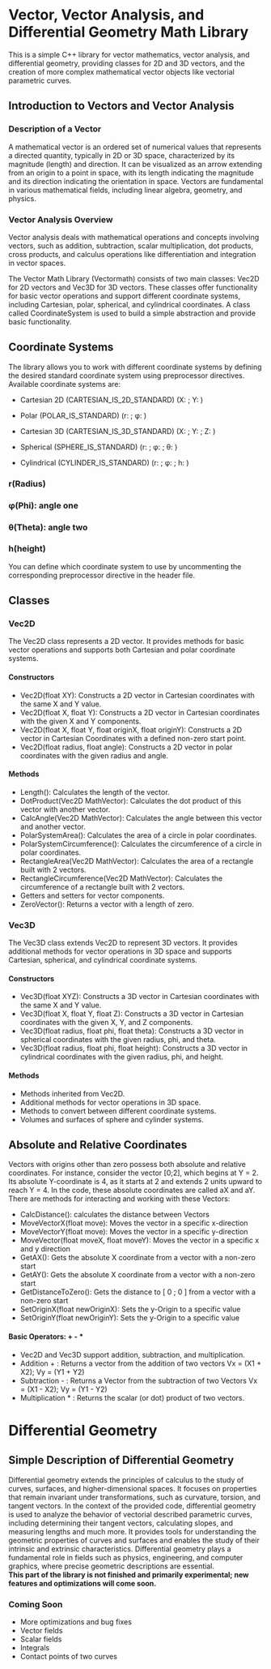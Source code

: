 # Vector, Vector Analysis, and Differential Geometry Math Library

This is a simple C++ library for vector mathematics, vector analysis, and differential geometry, providing classes for 2D and 3D vectors, and the creation of more complex mathematical vector objects like vectorial parametric curves.

## Introduction to Vectors and Vector Analysis

### Description of a Vector
A mathematical vector is an ordered set of numerical values that represents a directed quantity, typically in 2D or 3D space, characterized by its magnitude (length) and direction. It can be visualized as an arrow extending from an origin to a point in space, with its length indicating the magnitude and its direction indicating the orientation in space. Vectors are fundamental in various mathematical fields, including linear algebra, geometry, and physics.

### Vector Analysis Overview

Vector analysis deals with mathematical operations and concepts involving vectors, such as addition, subtraction, scalar multiplication, dot products, cross products, and calculus operations like differentiation and integration in vector spaces.

The Vector Math Library (Vectormath) consists of two main classes: Vec2D for 2D vectors and Vec3D for 3D vectors. These classes offer functionality for basic vector operations and support different coordinate systems, including Cartesian, polar, spherical, and cylindrical coordinates. A class called CoordinateSystem is used to build a simple abstraction and provide basic functionality.

## Coordinate Systems

The library allows you to work with different coordinate systems by defining the desired standard coordinate system using preprocessor directives. Available coordinate systems are:

- Cartesian 2D (CARTESIAN_IS_2D_STANDARD) (X: ; Y: )
- Polar (POLAR_IS_STANDARD) (r: ; φ: )

- Cartesian 3D (CARTESIAN_IS_3D_STANDARD) (X: ; Y: ; Z: )
- Spherical (SPHERE_IS_STANDARD) (r: ; φ: ; θ: )
- Cylindrical (CYLINDER_IS_STANDARD) (r: ; φ: ; h: )  
### r(Radius)  
### φ(Phi): angle one  
### θ(Theta): angle two  
### h(height)  

You can define which coordinate system to use by uncommenting the corresponding preprocessor directive in the header file.

## Classes

### Vec2D

The Vec2D class represents a 2D vector. It provides methods for basic vector operations and supports both Cartesian and polar coordinate systems.

#### Constructors
- Vec2D(float XY): Constructs a 2D vector in Cartesian coordinates with the same X and Y value.
- Vec2D(float X, float Y): Constructs a 2D vector in Cartesian coordinates with the given X and Y components.
- Vec2D(float X, float Y, float originX, float originY): Constructs a 2D vector in Cartesian Coordinates with a defined non-zero start point.
- Vec2D(float radius, float angle): Constructs a 2D vector in polar coordinates with the given radius and angle.

#### Methods

- Length(): Calculates the length of the vector.
- DotProduct(Vec2D MathVector): Calculates the dot product of this vector with another vector.
- CalcAngle(Vec2D MathVector): Calculates the angle between this vector and another vector.
- PolarSystemArea(): Calculates the area of a circle in polar coordinates.
- PolarSystemCircumference(): Calculates the circumference of a circle in polar coordinates.
- RectangleArea(Vec2D MathVector): Calculates the area of a rectangle built with 2 vectors.
- RectangleCircumference(Vec2D MathVector): Calculates the circumference of a rectangle built with 2 vectors.
- Getters and setters for vector components.
- ZeroVector(): Returns a vector with a length of zero.

### Vec3D

The Vec3D class extends Vec2D to represent 3D vectors. It provides additional methods for vector operations in 3D space and supports Cartesian, spherical, and cylindrical coordinate systems.

#### Constructors
- Vec3D(float XYZ): Constructs a 3D vector in Cartesian coordinates with the same X and Y value.
- Vec3D(float X, float Y, float Z): Constructs a 3D vector in Cartesian coordinates with the given X, Y, and Z components.
- Vec3D(float radius, float phi, float theta): Constructs a 3D vector in spherical coordinates with the given radius, phi, and theta.
- Vec3D(float radius, float phi, float height): Constructs a 3D vector in cylindrical coordinates with the given radius, phi, and height.

#### Methods
- Methods inherited from Vec2D.
- Additional methods for vector operations in 3D space.
- Methods to convert between different coordinate systems.
- Volumes and surfaces of sphere and cylinder systems.

## Absolute and Relative Coordinates

Vectors with origins other than zero possess both absolute and relative coordinates. For instance, consider the vector [0;2], which begins at Y = 2. Its absolute Y-coordinate is 4, as it starts at 2 and extends 2 units upward to reach Y = 4. In the code, these absolute coordinates are called aX and aY.  
There are methods for interacting and working with these Vectors:   
- CalcDistance(): calculates the distance between Vectors
- MoveVectorX(float move): Moves the vector in a specific x-direction
- MoveVectorY(float move): Moves the vector in a specific y-direction
- MoveVector(float moveX, float moveY): Moves the vector in a specific x and y direction
- GetAX(): Gets the absolute X coordinate from a vector with a non-zero start
- GetAY(): Gets the absolute X coordinate from a vector with a non-zero start
- GetDistanceToZero(): Gets the distance to [ 0 ; 0 ] from a vector with a non-zero start
- SetOriginX(float newOriginX): Sets the y-Origin to a specific value
- SetOriginY(float newOriginY): Sets the y-Origin to a specific value

#### Basic Operators: + - *

- Vec2D and Vec3D support addition, subtraction, and multiplication.
- Addition + : Returns a vector from the addition of two vectors Vx = (X1 + X2); Vy = (Y1 + Y2)
- Subtraction - : Returns a Vector from the subtraction of two Vectors Vx = (X1 - X2); Vy = (Y1 - Y2)
- Multiplication * : Returns the scalar (or dot) product of two vectors.

# Differential Geometry

## Simple Description of Differential Geometry

Differential geometry extends the principles of calculus to the study of curves, surfaces, and higher-dimensional spaces. It focuses on properties that remain invariant under transformations, such as curvature, torsion, and tangent vectors. In the context of the provided code, differential geometry is used to analyze the behavior of vectorial described parametric curves, including determining their tangent vectors, calculating slopes, and measuring lengths and much more. It provides tools for understanding the geometric properties of curves and surfaces and enables the study of their intrinsic and extrinsic characteristics. Differential geometry plays a fundamental role in fields such as physics, engineering, and computer graphics, where precise geometric descriptions are essential.  
**This part of the library is not finished and primarily experimental; new features and optimizations will come soon.**

### Coming Soon
- More optimizations and bug fixes
- Vector fields
- Scalar fields
- Integrals
- Contact points of two curves
